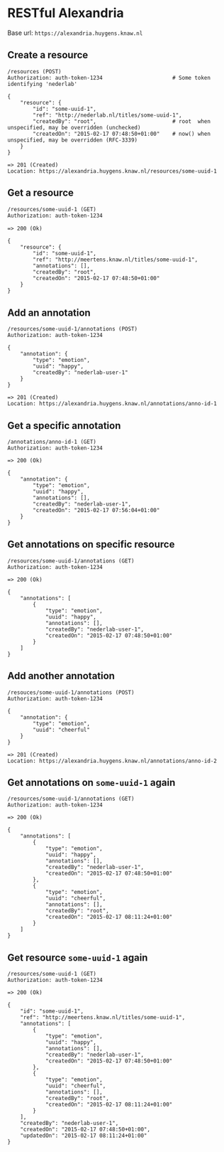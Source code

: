 RESTful Alexandria
==================

Base url: `https://alexandria.huygens.knaw.nl`

Create a resource
-----------------
```
/resources (POST)
Authorization: auth-token-1234                      # Some token identifying 'nederlab'

{
    "resource": {
        "id": "some-uuid-1",
        "ref": "http://nederlab.nl/titles/some-uuid-1",
        "createdBy": "root",                        # root  when unspecified, may be overridden (unchecked)
        "createdOn": "2015-02-17 07:48:50+01:00"    # now() when unspecified, may be overridden (RFC-3339)
    }
}
```

```
=> 201 (Created)
Location: https://alexandria.huygens.knaw.nl/resources/some-uuid-1
```

Get a resource
--------------
```html
/resources/some-uuid-1 (GET)
Authorization: auth-token-1234
```

```
=> 200 (Ok)

{
    "resource": {
        "id": "some-uuid-1",
        "ref": "http://meertens.knaw.nl/titles/some-uuid-1",
        "annotations": [],
        "createdBy": "root",
        "createdOn": "2015-02-17 07:48:50+01:00"
    }
}
```

Add an annotation
-----------------
```
/resources/some-uuid-1/annotations (POST)
Authorization: auth-token-1234

{
    "annotation": {
        "type": "emotion",
        "uuid": "happy",
        "createdBy": "nederlab-user-1"
    }
}
```

```
=> 201 (Created)
Location: https://alexandria.huygens.knaw.nl/annotations/anno-id-1
```

Get a specific annotation
-------------------------
```
/annotations/anno-id-1 (GET)
Authorization: auth-token-1234
```

```
=> 200 (Ok)

{
    "annotation": {
        "type": "emotion",
        "uuid": "happy",
        "annotations": [],
        "createdBy": "nederlab-user-1",
        "createdOn": "2015-02-17 07:56:04+01:00"
    }
}
```

Get annotations on specific resource
------------------------------------
```
/resources/some-uuid-1/annotations (GET)
Authorization: auth-token-1234
```

```
=> 200 (Ok)

{
    "annotations": [
        {
            "type": "emotion",
            "uuid": "happy",
            "annotations": [],
            "createdBy": "nederlab-user-1",
            "createdOn": "2015-02-17 07:48:50+01:00"
        }
    ]
}
```

Add another annotation
----------------------
```
/resouces/some-uuid-1/annotations (POST)
Authorization: auth-token-1234

{
    "annotation": {
        "type": "emotion",
        "uuid": "cheerful"
    }
}
```

```
=> 201 (Created)
Location: https://alexandria.huygens.knaw.nl/annotations/anno-id-2
```

Get annotations on `some-uuid-1` again
------------------------------------
```
/resources/some-uuid-1/annotations (GET)
Authorization: auth-token-1234
```

```
=> 200 (Ok)

{
	"annotations": [
		{
		    "type": "emotion",
		    "uuid": "happy",
			"annotations": [],
			"createdBy": "nederlab-user-1",
			"createdOn": "2015-02-17 07:48:50+01:00"
		},
		{
		    "type": "emotion",
		    "uuid": "cheerful",
			"annotations": [],
			"createdBy": "root",
			"createdOn": "2015-02-17 08:11:24+01:00"
		}
	]
}
```

Get resource `some-uuid-1` again
--------------------------------
```
/resources/some-uuid-1 (GET)
Authorization: auth-token-1234
```

```
=> 200 (Ok)

{
    "id": "some-uuid-1",
    "ref": "http://meertens.knaw.nl/titles/some-uuid-1",
    "annotations": [
        {
            "type": "emotion",
            "uuid": "happy",
            "annotations": [],
            "createdBy": "nederlab-user-1",
            "createdOn": "2015-02-17 07:48:50+01:00"
        },
        {
            "type": "emotion",
            "uuid": "cheerful",
            "annotations": [],
            "createdBy": "root",
            "createdOn": "2015-02-17 08:11:24+01:00"
        }
    ],
    "createdBy": "nederlab-user-1",
    "createdOn": "2015-02-17 07:48:50+01:00",
    "updatedOn": "2015-02-17 08:11:24+01:00"
}
```
